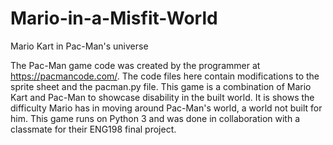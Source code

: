 # Mario-in-a-Misfit-World
Mario Kart in Pac-Man's universe

The Pac-Man game code was created by the programmer at https://pacmancode.com/. The code files here contain modifications to the sprite sheet and the pacman.py file. 
This game is a combination of Mario Kart and Pac-Man to showcase disability in the built world. It is shows the difficulty Mario has in moving around Pac-Man's world, a world not built for him. 
This game runs on Python 3 and was done in collaboration with a classmate for their ENG198 final project.
